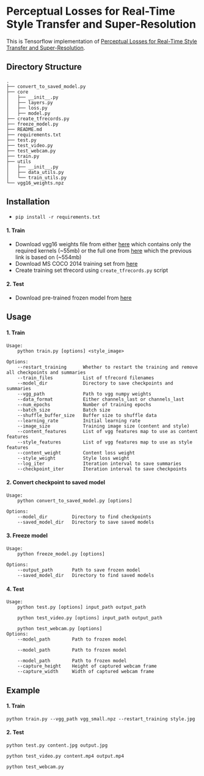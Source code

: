 # Perceptual Losses for Real-Time Style Transfer and Super-Resolution

This is Tensorflow implementation of [Perceptual Losses for Real-Time Style Transfer and Super-Resolution](https://arxiv.org/abs/1508.06576).

## Directory Structure
```
.
├── convert_to_saved_model.py
├── core
│   ├── __init__.py
│   ├── layers.py
│   ├── loss.py
│   ├── model.py
├── create_tfrecords.py
├── freeze_model.py
├── README.md
├── requirements.txt
├── test.py
├── test_video.py
├── test_webcam.py
├── train.py
├── utils
│   ├── __init__.py
│   ├── data_utils.py
│   └── train_utils.py
└── vgg16_weights.npz

```

## Installation
- `pip install -r requirements.txt`
#### 1. Train
- Download vgg16 weights file from either [here](https://drive.google.com/open?id=1vpyQ855RCRHkO-9oOlo4JLaccS8oguW0) which contains only the required kernels (~55mb) or the full one from [here](http://www.cs.toronto.edu/~frossard/post/vgg16/) which the previous link is based on (~554mb)
- Download MS COCO 2014 training set from [here](http://cocodataset.org/#download)
- Create training set tfrecord using `create_tfrecords.py` script
#### 2. Test
- Download pre-trained frozen model from [here](https://drive.google.com/drive/folders/18VygoSUbtFwgJ0Ad-c95BaEE6L5h9hCq)

## Usage
#### 1. Train
    Usage:
        python train.py [options] <style_image>
        
    Options:
        --restart_training      Whether to restart the training and remove all checkpoints and summaries
        --train_files           List of tfrecord filenames
        --model_dir             Directory to save checkpoints and summaries
        --vgg_path              Path to vgg numpy weights
        --data_format           Either channels_last or channels_last
        --num_epochs            Number of training epochs
        --batch_size            Batch size
        --shuffle_buffer_size   Buffer size to shuffle data
        --learning_rate         Initial learning rate
        --image_size            Training image size (content and style)
        --content_features      List of vgg features map to use as content features
        --style_features        List of vgg features map to use as style features
        --content_weight        Content loss weight
        --style_weight          Style loss weight
        --log_iter              Iteration interval to save summaries
        --checkpoint_iter       Iteration interval to save checkpoints
#### 2. Convert checkpoint to saved model
    Usage:
        python convert_to_saved_model.py [options]
        
    Options:
        --model_dir         Directory to find checkpoints
        --saved_model_dir   Directory to save saved models
#### 3. Freeze model
    Usage:
        python freeze_model.py [options]
        
    Options:
        --output_path       Path to save frozen model
        --saved_model_dir   Directory to find saved models
#### 4. Test
    Usage:
        python test.py [options] input_path output_path
        
        python test_video.py [options] input_path output_path
        
        python test_webcam.py [options]
    Options:
        --model_path        Path to frozen model
        
        --model_path        Path to frozen model
        
        --model_path        Path to frozen model
        --capture_height    Height of captured webcam frame
        --capture_width     Width of captured webcam frame

## Example
#### 1. Train
    python train.py --vgg_path vgg_small.npz --restart_training style.jpg
#### 2. Test
    python test.py content.jpg output.jpg
    
    python test_video.py content.mp4 output.mp4
    
    python test_webcam.py
